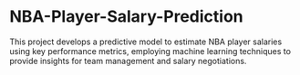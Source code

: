 # NBA-Player-Salary-Prediction
This project develops a predictive model to estimate NBA player salaries using key performance metrics, employing machine learning techniques to provide insights for team management and salary negotiations.

